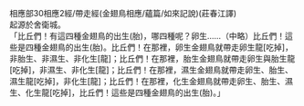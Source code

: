 相應部30相應2經/帶走經(金翅鳥相應/蘊篇/如來記說)(莊春江譯)  
起源於舍衛城。  
「比丘們！有這四種金翅鳥的出生(胎)，哪四種呢？卵生……（中略）比丘們！這些是四種金翅鳥的出生(胎)。比丘們！在那裡，卵生金翅鳥就帶走卵生龍[吃掉]，非胎生、非濕生、非化生[龍]；比丘們！在那裡，胎生金翅鳥就帶走卵生與胎生龍[吃掉]，非濕生、非化生[龍]；比丘們！在那裡，濕生金翅鳥就帶走卵生、胎生、濕生龍[吃掉]，非化生[龍]；比丘們！在那裡，化生金翅鳥就帶走卵生、胎生、濕生、化生龍[吃掉]，比丘們！這些是四種金翅鳥的出生(胎)。」  
  
  
